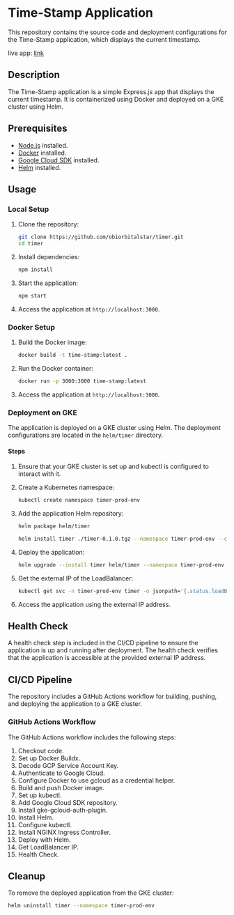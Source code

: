 # Time-Stamp Application

This repository contains the source code and deployment configurations for the Time-Stamp application, which displays the current timestamp.

live app: [link](http://34.171.200.252)

## Description

The Time-Stamp application is a simple Express.js app that displays the current timestamp. It is containerized using Docker and deployed on a GKE cluster using Helm.

## Prerequisites

- [Node.js](https://nodejs.org/) installed.
- [Docker](https://www.docker.com/get-started) installed.
- [Google Cloud SDK](https://cloud.google.com/sdk/docs/install) installed.
- [Helm](https://helm.sh/docs/intro/install/) installed.

## Usage

### Local Setup

1. Clone the repository:
    ```bash
    git clone https://github.com/obiorbitalstar/timer.git
    cd timer
    ```

2. Install dependencies:
    ```bash
    npm install
    ```

3. Start the application:
    ```bash
    npm start
    ```

4. Access the application at `http://localhost:3000`.

### Docker Setup

1. Build the Docker image:
    ```bash
    docker build -t time-stamp:latest .
    ```

2. Run the Docker container:
    ```bash
    docker run -p 3000:3000 time-stamp:latest
    ```

3. Access the application at `http://localhost:3000`.

### Deployment on GKE

The application is deployed on a GKE cluster using Helm. The deployment configurations are located in the `helm/timer` directory.

#### Steps

1. Ensure that your GKE cluster is set up and kubectl is configured to interact with it.

2. Create a Kubernetes namespace:
    ```bash
    kubectl create namespace timer-prod-env
    ```

3. Add the application Helm repository:
    ```bash
    helm package helm/timer

    helm install timer ./timer-0.1.0.tgz --namespace timer-prod-env --create-namespace --set projectID=<your-gcp-project-id>

    ```

4. Deploy the application:
    ```bash
    helm upgrade --install timer helm/timer --namespace timer-prod-env --set projectID=<your-gcp-project-id>
    ```

5. Get the external IP of the LoadBalancer:
    ```bash
    kubectl get svc -n timer-prod-env timer -o jsonpath='{.status.loadBalancer.ingress[0].ip}'
    ```

6. Access the application using the external IP address.

## Health Check

A health check step is included in the CI/CD pipeline to ensure the application is up and running after deployment. The health check verifies that the application is accessible at the provided external IP address.

## CI/CD Pipeline

The repository includes a GitHub Actions workflow for building, pushing, and deploying the application to a GKE cluster.

### GitHub Actions Workflow

The GitHub Actions workflow includes the following steps:

1. Checkout code.
2. Set up Docker Buildx.
3. Decode GCP Service Account Key.
4. Authenticate to Google Cloud.
5. Configure Docker to use gcloud as a credential helper.
6. Build and push Docker image.
7. Set up kubectl.
8. Add Google Cloud SDK repository.
9. Install gke-gcloud-auth-plugin.
10. Install Helm.
11. Configure kubectl.
12. Install NGINX Ingress Controller.
13. Deploy with Helm.
14. Get LoadBalancer IP.
15. Health Check.

## Cleanup

To remove the deployed application from the GKE cluster:
```bash
helm uninstall timer --namespace timer-prod-env
```